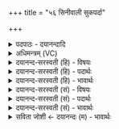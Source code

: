 +++
title = "५६ सिनीवाली सुकपर्दा"

+++
<details><summary>पदपाठः - दयानन्दादि</summary>

सि॒नी॒वा॒ली। सु॒क॒प॒र्देति॑ सुऽकप॒र्दा। सु॒कु॒री॒रेति॑ सुऽकुरी॒रा। स्वौ॒प॒शेति॑ सुऽऔप॒शा। सा। तुभ्य॑म्। अ॒दि॒ते॒। म॒हि॒। आ। उ॒खाम्। द॒धा॒तु॒। हस्त॑योः। ५६।
</details>

<details><summary>अधिमन्त्रम् (VC)</summary>

- अदितिर्देवता
- सिन्धुद्वीप ऋषिः
- विराडनुष्टुप्
- गान्धारः
</details>

<details><summary>दयानन्द-सरस्वती (हि) - विषयः</summary>

फिर भी पूर्वोक्त विषय अगले मन्त्र में कहा है ॥
</details>

<details><summary>दयानन्द-सरस्वती (हि) - पदार्थः</summary>

पदार्थान्वयभाषाः -  हे (महि) सत्कार के योग्य (अदिते) अखण्डित आनन्द भोगनेवाली स्त्री ! जो (सिनीवाली) प्रेम से युक्त (सुकपर्दा) अच्छे केशोंवाली (सुकुरीरा) सुन्दर श्रेष्ठ कर्मों को सेवने हारी और (स्वौपशा) अच्छे स्वादिष्ट भोजन के पदार्थ बनानेवाली जिस (तुभ्यम्) तेरे (हस्तयोः) हाथों में (उखाम्) दाल आदि राँधने की बटलोई को (दधातु) धारण करे (सा) उस का तू सेवन कर ॥५६ ॥
</details>

<details><summary>दयानन्द-सरस्वती (हि) - भावार्थः</summary>

भावार्थभाषाः -  श्रेष्ठ स्त्रियों को उचित है कि अच्छी शिक्षित चतुर दासियों को रक्खें कि जिससे सब पाक आदि की सेवा ठीक-ठीक समय पर होती रहे ॥५६ ॥
</details>

<details><summary>दयानन्द-सरस्वती (सं) - विषयः</summary>

पुनस्तदेवाह ॥
</details>

<details><summary>दयानन्द-सरस्वती (सं) - पदार्थः</summary>

पदार्थान्वयभाषाः -  हे मह्यदिते ! या सिनीवाली सुकपर्दा सुकुरीरा स्वौपशा यस्यै तुभ्यं हस्तयोरुखां दधातु सा, त्वया संसेव्या ॥५६ ॥
</details>

<details><summary>दयानन्द-सरस्वती (सं) - भावार्थः</summary>

भावार्थभाषाः -  सतीभिः स्त्रीभिः सुशिक्षिताश्चतुराः परिचारिका रक्षणीयाः। यतः सर्वाः पाकादिसेवा यथाकालं स्युः ॥५६ ॥
</details>

<details><summary>सविता जोशी ← दयानन्दः (म) - भावार्थः</summary>

भावार्थभाषाः -  श्रेष्ठ स्त्रियांनी चांगल्या शिक्षित चतुर दासी (पदरी) ठेवाव्यात. त्यामुळे स्वयंपाक इत्यादी सेवा चांगल्या प्रकारे व वेळेवर होत राहील.
</details>